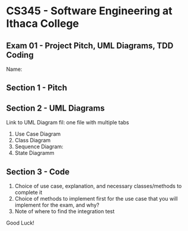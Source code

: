 # CS345 - Software Engineering at Ithaca College
## Exam 01 - Project Pitch, UML Diagrams, TDD Coding

Name:

## Section 1 - Pitch 

## Section 2 - UML Diagrams

Link to UML Diagram fil: one file with multiple tabs
1. Use Case Diagram
2. Class Diagram
3. Sequence Diagram:
4. State Diagramm

## Section 3 - Code 
1. Choice of use case, explanation, and necessary classes/methods to complete it
2. Choice of methods to implement first for the use case that you will implement for the exam, and why?
3. Note of where to find the integration test


Good Luck!

